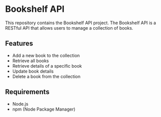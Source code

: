 # Bookshelf API

This repository contains the Bookshelf API project. The Bookshelf API is a RESTful API that allows users to manage a collection of books.

## Features

- Add a new book to the collection
- Retrieve all books
- Retrieve details of a specific book
- Update book details
- Delete a book from the collection

## Requirements

- Node.js
- npm (Node Package Manager)
